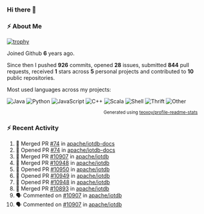 ### Hi there 👋

### :zap: About Me

[![trophy](https://github-profile-trophy.vercel.app/?username=HTHou&theme=onedark)](https://github.com/ryo-ma/github-profile-trophy)
   
Joined Github **6** years ago.

Since then I pushed **926** commits, opened **28** issues, submitted **844** pull requests, received **1** stars across **5** personal projects and contributed to **10** public repositories.

Most used languages across my projects:

![Java](https://img.shields.io/static/v1?style=flat-square&label=%E2%A0%80&color=555&labelColor=%23b07219&message=Java%EF%B8%B195.4%25)
![Python](https://img.shields.io/static/v1?style=flat-square&label=%E2%A0%80&color=555&labelColor=%233572A5&message=Python%EF%B8%B11.2%25)
![JavaScript](https://img.shields.io/static/v1?style=flat-square&label=%E2%A0%80&color=555&labelColor=%23f1e05a&message=JavaScript%EF%B8%B10.7%25)
![C++](https://img.shields.io/static/v1?style=flat-square&label=%E2%A0%80&color=555&labelColor=%23f34b7d&message=C%2B%2B%EF%B8%B10.5%25)
![Scala](https://img.shields.io/static/v1?style=flat-square&label=%E2%A0%80&color=555&labelColor=%23c22d40&message=Scala%EF%B8%B10.4%25)
![Shell](https://img.shields.io/static/v1?style=flat-square&label=%E2%A0%80&color=555&labelColor=%2389e051&message=Shell%EF%B8%B10.3%25)
![Thrift](https://img.shields.io/static/v1?style=flat-square&label=%E2%A0%80&color=555&labelColor=%23D12127&message=Thrift%EF%B8%B10.3%25)
![Other](https://img.shields.io/static/v1?style=flat-square&label=%E2%A0%80&color=555&labelColor=%23ededed&message=Other%EF%B8%B10.8%25)

<p align="right"><sub>Generated using <a href="https://github.com/marketplace/actions/profile-readme-stats">teoxoy/profile-readme-stats</a></sub></p>


<!--![](https://github.com/HTHou/HTHou/blob/output/github-contribution-grid-snake.svg)-->

<!--![Haonan Hou's github stats](https://github-readme-stats.vercel.app/api?username=HTHou&count_private=true&show_icons=true&theme=onedark)-->

<!--![Haonan Hou's wakatime stats](https://github-readme-stats.vercel.app/api/wakatime?username=HTHou&layout=compact&theme=onedark)-->

<!--![Top Langs](https://github-readme-stats.vercel.app/api/top-langs/?username=HTHou&theme=onedark&layout=compact)-->

### :zap: Recent Activity
<!--START_SECTION:activity-->
1. 🎉 Merged PR [#74](https://github.com/apache/iotdb-docs/pull/74) in [apache/iotdb-docs](https://github.com/apache/iotdb-docs)
2. 💪 Opened PR [#74](https://github.com/apache/iotdb-docs/pull/74) in [apache/iotdb-docs](https://github.com/apache/iotdb-docs)
3. 🎉 Merged PR [#10907](https://github.com/apache/iotdb/pull/10907) in [apache/iotdb](https://github.com/apache/iotdb)
4. 🎉 Merged PR [#10948](https://github.com/apache/iotdb/pull/10948) in [apache/iotdb](https://github.com/apache/iotdb)
5. 💪 Opened PR [#10950](https://github.com/apache/iotdb/pull/10950) in [apache/iotdb](https://github.com/apache/iotdb)
6. 💪 Opened PR [#10949](https://github.com/apache/iotdb/pull/10949) in [apache/iotdb](https://github.com/apache/iotdb)
7. 💪 Opened PR [#10948](https://github.com/apache/iotdb/pull/10948) in [apache/iotdb](https://github.com/apache/iotdb)
8. 🎉 Merged PR [#10893](https://github.com/apache/iotdb/pull/10893) in [apache/iotdb](https://github.com/apache/iotdb)
9. 🗣 Commented on [#10907](https://github.com/apache/iotdb/pull/10907#issuecomment-1691191465) in [apache/iotdb](https://github.com/apache/iotdb)
10. 🗣 Commented on [#10907](https://github.com/apache/iotdb/pull/10907#issuecomment-1691093906) in [apache/iotdb](https://github.com/apache/iotdb)
<!--END_SECTION:activity-->

<!--
**HTHou/HTHou** is a ✨ _special_ ✨ repository because its `README.md` (this file) appears on your GitHub profile.

Here are some ideas to get you started:

- 🔭 I’m currently working on ...
- 🌱 I’m currently learning ...
- 👯 I’m looking to collaborate on ...
- 🤔 I’m looking for help with ...
- 💬 Ask me about ...
- 📫 How to reach me: ...
- 😄 Pronouns: ...
- ⚡ Fun fact: ...
-->
